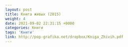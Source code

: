 ```yaml
---
layout: post
title: Книга живых (2015)
weight: 4
date: 2021-09-02 22:31:15 +0000
categories: Книги
tags: 'Книги'
link: http://pop-grafika.net/dropbox/Kniga_Zhivih.pdf
---
```

